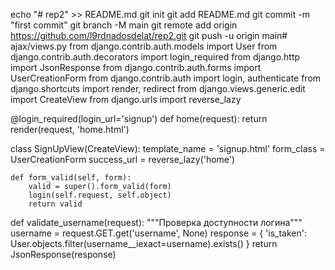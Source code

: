 echo "# rep2" >> README.md
git init
git add README.md
git commit -m "first commit"
git branch -M main
git remote add origin https://github.com/l9rdnadosdelat/rep2.git
git push -u origin main# ajax/views.py
from django.contrib.auth.models import User
from django.contrib.auth.decorators import login_required
from django.http import JsonResponse
from django.contrib.auth.forms import UserCreationForm
from django.contrib.auth import login, authenticate
from django.shortcuts import render, redirect
from django.views.generic.edit import CreateView
from django.urls import reverse_lazy


@login_required(login_url='signup')
def home(request):
    return render(request, 'home.html')


class SignUpView(CreateView):
    template_name = 'signup.html'
    form_class = UserCreationForm
    success_url = reverse_lazy('home')

    def form_valid(self, form):
        valid = super().form_valid(form)
        login(self.request, self.object)
        return valid


def validate_username(request):
    """Проверка доступности логина"""
    username = request.GET.get('username', None)
    response = {
        'is_taken': User.objects.filter(username__iexact=username).exists()
    }
    return JsonResponse(response)
